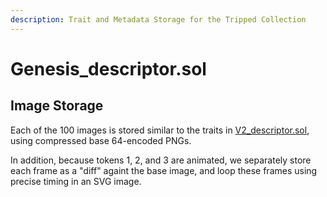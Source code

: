 ```yaml
---
description: Trait and Metadata Storage for the Tripped Collection
---
```


# Genesis\_descriptor.sol

## Image Storage

Each of the 100 images is stored similar to the traits in [V2\_descriptor.sol](v2\_descriptor.sol.md), using compressed base 64-encoded PNGs.&#x20;

In addition, because tokens 1, 2, and 3 are animated, we separately store each frame as a "diff" againt the base image, and loop these frames using precise timing in an SVG image.&#x20;

